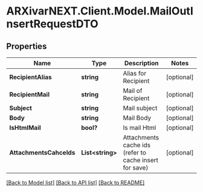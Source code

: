 # ARXivarNEXT.Client.Model.MailOutInsertRequestDTO
## Properties

Name | Type | Description | Notes
------------ | ------------- | ------------- | -------------
**RecipientAlias** | **string** | Alias for Recipient | [optional] 
**RecipientMail** | **string** | Mail of Recipient | [optional] 
**Subject** | **string** | Mail subject | [optional] 
**Body** | **string** | Mail Body | [optional] 
**IsHtmlMail** | **bool?** | Is mail Html | [optional] 
**AttachmentsCahceIds** | **List&lt;string&gt;** | Attachments cache ids (refer to cache insert for save) | [optional] 

[[Back to Model list]](../README.md#documentation-for-models) [[Back to API list]](../README.md#documentation-for-api-endpoints) [[Back to README]](../README.md)

